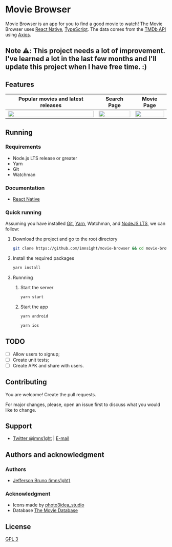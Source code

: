 # Movie Browser

Movie Browser is an app for you to find a good movie to watch! The Movie Browser uses [React Native](https://reactnative.dev/), [TypeScript](https://www.typescriptlang.org/). The data comes from the [TMDb API](https://developers.themoviedb.org/3) using [Axios](https://github.com/axios/axios).

## Note ⚠️: This project needs **a lot** of improvement. I've learned a lot in the last few months and I'll update this project when I have free time. :)

## Features

| Popular movies and latest releases                      | Search Page                                               | Movie Page                                               |
| ------------------------------------------------------- | --------------------------------------------------------- | -------------------------------------------------------- |
| <img src="src/assets/readme/tablet-home.gif" width="100%"/> | <img src="src/assets/readme/tablet-search.gif" width="100%"/> | <img src="src/assets/readme/tablet-movie.gif" width="100%"/> |

## Running

### Requirements

- Node.js LTS release or greater
- Yarn
- Git
- Watchman

### Documentation

- [React Native](https://reactnative.dev/docs/environment-setup)

### Quick running

Assuming you have installed [Git](https://git-scm.com/), [Yarn](https://classic.yarnpkg.com/en/docs/install#alternatives-stable), Watchman, and [NodeJS LTS](https://nodejs.org/en/), we can follow:

1. Download the project and go to the root directory

   ```bash
   git clone https://github.com/imns1ght/movie-browser && cd movie-browser/
   ```

2. Install the required packages

   ```bash
   yarn install
   ```

3. Runnning

   1. Start the server
      ```sh
      yarn start
      ```
   2. Start the app
      ```sh
      yarn android
      ```
      ```sh
      yarn ios
      ```

## TODO

- [ ] Allow users to signup;
- [ ] Create unit tests;
- [ ] Create APK and share with users.

## Contributing

You are welcome! Create the pull requests.

For major changes, please, open an issue first to discuss what you would like to change.

## Support

- [Twitter @imns1ght](https://twitter.com/imns1ght) | [E-mail](mailto:jeffersonbrunoit@gmail.com)

## Authors and acknowledgment

### Authors

- [Jefferson Bruno (imns1ght)](https://jeffersonbruno.com)

### Acknowledgment

- Icons made by [photo3idea_studio](https://www.flaticon.com/authors/photo3idea-studio)
- Database [The Movie Database](https://www.themoviedb.org/)

## License

[GPL 3](https://choosealicense.com/licenses/gpl-3.0/)

